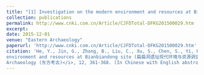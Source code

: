 ```yaml
---
title: "[1] Investigation on the modern environment and resources at Bianbiandong site (扁扁洞遗址现代环境与资源调查报告)"
collection: publications
permalink: http://www.cnki.com.cn/Article/CJFDTotal-DFKG201500029.htm
excerpt: 
date: 2015-12-01
venue: "Eastern Archaeology"
paperurl: 'http://www.cnki.com.cn/Article/CJFDTotal-DFKG201500029.htm'
citation: 'He, Y., Jin, G., Zhang, B., Liu, C., Xu, S., Chen, S., Yi, H., & Jiang, F. Investigation on the modern
environment and resources at Bianbiandong site (扁扁洞遗址现代环境与资源调查报告). <i>Eastern
Archaeology (东方考古)</i>, 12, 361-368. (In Chinese with English abstract)'
---
```

